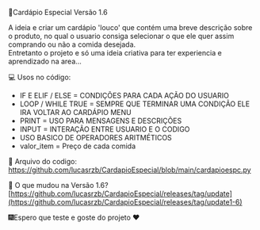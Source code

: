 🚀Cardápio Especial Versão 1.6

A ideia e criar um cardápio  'louco' que contém uma breve descrição sobre o produto, no qual o usuario consiga selecionar o que ele quer assim comprando ou não a comida desejada.  
Entretanto o projeto e só uma ideia criativa para ter experiencia e aprendizado na area...

💻 Usos no código:
 - IF E ELIF / ELSE = CONDIÇÕES PARA CADA AÇÃO DO USUARIO
 - LOOP / WHILE TRUE = SEMPRE QUE TERMINAR UMA CONDIÇÃO ELE IRA VOLTAR AO CARDÁPIO MENU 
 - PRINT = USO PARA MENSAGENS E DESCRIÇÕES 
 - INPUT = INTERAÇÃO ENTRE USUARIO E O CODIGO 
 - USO BASICO DE OPERADORES ARITMÉTICOS
 - valor_item = Preço de cada comida

📑 Arquivo do codigo: https://github.com/lucasrzb/CardapioEspecial/blob/main/cardapioespc.py

📁 O que mudou na Versão 1.6?
[https://github.com/lucasrzb/CardapioEspecial/releases/tag/update](https://github.com/lucasrzb/CardapioEspecial/releases/tag/update1-6)
   
  🎆Espero que teste e goste do projeto ❤️
